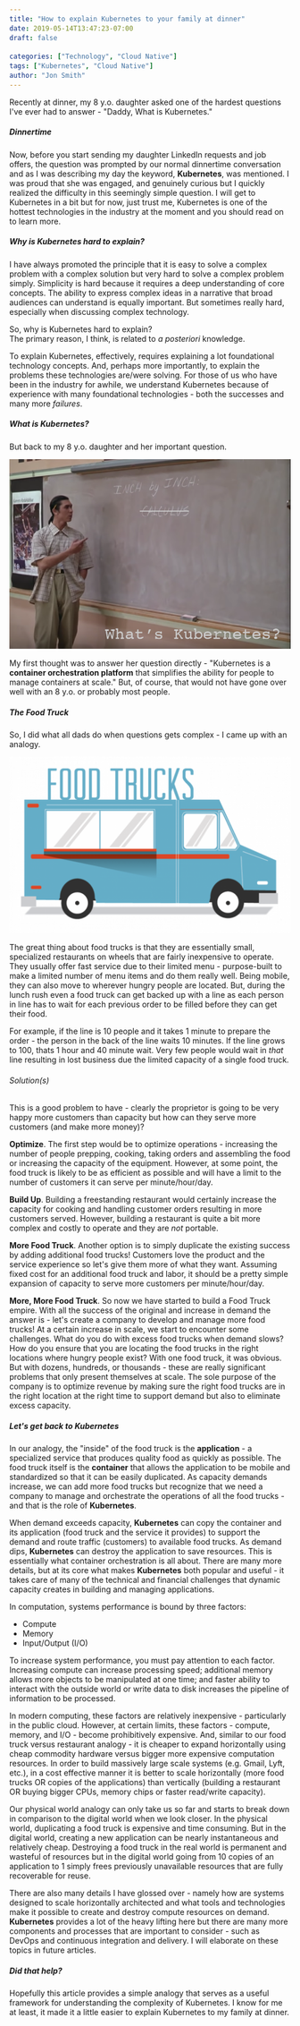 ```yaml
---
title: "How to explain Kubernetes to your family at dinner"
date: 2019-05-14T13:47:23-07:00
draft: false

categories: ["Technology", "Cloud Native"]
tags: ["Kubernetes", "Cloud Native"]
author: "Jon Smith"
---
```

Recently at dinner, my 8 y.o. daughter asked one of the hardest questions I've ever had to answer - "Daddy, What is Kubernetes."
##### Dinnertime
Now, before you start sending my daughter LinkedIn requests and job offers, the question was prompted by our normal dinnertime conversation and as I was describing my day the keyword, **Kubernetes**, was mentioned. I was proud that she was engaged, and genuinely curious but I quickly realized the difficulty in this seemingly simple question. I will get to Kubernetes in a bit but for now, just trust me, Kubernetes is one of the hottest technologies in the industry at the moment and you should read on to learn more.

##### Why is Kubernetes hard to explain?
I have always promoted the principle that it is easy to solve a complex problem with a complex solution but very hard to solve a complex problem simply. Simplicity is hard because it requires a deep understanding of core concepts. The ability to express complex ideas in a narrative that broad audiences can understand is equally important. But sometimes really hard, especially when discussing complex technology.

So, why is Kubernetes hard to explain?
<br/>The primary reason, I think, is related to *a posteriori* knowledge. 

To explain Kubernetes, effectively, requires explaining a lot foundational technology concepts. And, perhaps more importantly, to explain the problems these technologies are/were solving. For those of us who have been in the industry for awhile, we understand Kubernetes because of experience with many foundational technologies - both the successes and many more *failures*. 

##### What is Kubernetes?
But back to my 8 y.o. daughter and her important question. 

!["Calkoolis"](calculus.png)

My first thought was to answer her question directly - "Kubernetes is a **container orchestration platform** that simplifies the ability for people to manage containers at scale." But, of course, that would not have gone over well with an 8 y.o. or probably most people.

##### The Food Truck
So, I did what all dads do when questions gets complex - I came up with an analogy.

!["Food Truck"](foodtruck.png)

The great thing about food trucks is that they are essentially small, specialized restaurants on wheels that are fairly inexpensive to operate. They usually offer fast service due to their limited menu - purpose-built to make a limited number of menu items and do them really well. Being mobile, they can also move to wherever hungry people are located. But, during the lunch rush even a food truck can get backed up with a line as each person in line has to wait for each previous order to be filled before they can get their food.

For example, if the line is 10 people and it takes 1 minute to prepare the order - the person in the back of the line waits 10 minutes. If the line grows to 100, thats 1 hour and 40 minute wait. Very few people would wait in *that* line resulting in lost business due the limited capacity of a single food truck. 

###### Solution(s)

This is a good problem to have - clearly the proprietor is going to be very happy more customers than capacity but how can they serve more customers (and make more money)?

__Optimize__. The first step would be to optimize operations - increasing the number of people prepping, cooking, taking orders and assembling the food or increasing the capacity of the equipment. However, at some point, the food truck is likely to be as efficient as possible and will have a limit to the number of customers it can serve per minute/hour/day.

__Build Up__. Building a freestanding restaurant would certainly increase the capacity for cooking and handling customer orders resulting in more customers served. However, building a restaurant is quite a bit more complex and costly to operate and they are *not* portable. 

__More Food Truck__. Another option is to simply duplicate the existing success by adding additional food trucks! Customers love the product and the service experience so let's give them more of what they want. Assuming fixed cost for an additional food truck and labor, it should be a pretty simple expansion of capacity to serve more customers per minute/hour/day.

__More, More Food Truck__. So now we have started to build a Food Truck empire. With all the success of the original and increase in demand the answer is - let's create a company to develop and manage more food trucks! At a certain increase in scale, we start to encounter some challenges. What do you do with excess food trucks when demand slows? How do you ensure that you are locating the food trucks in the right locations where hungry people exist? With one food truck, it was obvious. But with dozens, hundreds, or thousands - these are really significant problems that only present themselves at scale. The sole purpose of the company is to optimize revenue by making sure the right food trucks are in the right location at the right time to support demand but also to eliminate excess capacity.

##### Let's get back to Kubernetes
In our analogy, the "inside" of the food truck is the **application** - a specialized service that produces quality food as quickly as possible. The food truck itself is the **container** that allows the application to be mobile and standardized so that it can be easily duplicated. As capacity demands increase, we can add more food trucks but recognize that we need a company to manage and orchestrate the operations of all the food trucks - and that is the role of **Kubernetes**.

When demand exceeds capacity, **Kubernetes** can copy the container and its application (food truck and the service it provides) to support the demand and route traffic (customers) to available food trucks.  As demand dips, **Kubernetes** can destroy the application to save resources. This is essentially what container orchestration is all about. There are many more details, but at its core what makes **Kubernetes** both popular and useful - it takes care of many of the technical and financial challenges that dynamic capacity creates in building and managing applications.

In computation, systems performance is bound by three factors:

- Compute
- Memory
- Input/Output (I/O)

To increase system performance, you must pay attention to each factor. Increasing compute can increase processing speed; additional memory allows more objects to be manipulated at one time; and faster ability to interact with the outside world or write data to disk increases the pipeline of information to be processed. 

In modern computing, these factors are relatively inexpensive - particularly in the public cloud. However, at certain limits, these factors - compute, memory, and I/O - become prohibitively expensive. And, similar to our food truck versus restaurant analogy - it is cheaper to expand horizontally using cheap commodity hardware versus bigger more expensive computation resources. In order to build massively large scale systems (e.g. Gmail, Lyft, etc.), in a cost effective manner it is better to scale horizontally (more food trucks OR copies of the applications) than vertically (building a restaurant OR buying bigger CPUs, memory chips or faster read/write capacity). 

Our physical world analogy can only take us so far and starts to break down in comparison to the digital world when we look closer. In the physical world, duplicating a food truck is expensive and time consuming. But in the digital world, creating a new application can be nearly instantaneous and relatively cheap. Destroying a food truck in the real world is permanent and wasteful of resources but in the digital world going from 10 copies of an application to 1 simply frees previously unavailable resources that are fully recoverable for reuse.

There are also many details I have glossed over - namely how are systems designed to scale horizontally architected and what tools and technologies make it possible to create and destroy compute resources on demand. **Kubernetes** provides a lot of the heavy lifting here but there are many more components and processes that are important to consider - such as DevOps and continuous integration and delivery. I will elaborate on these topics in future articles.

##### Did that help? 
Hopefully this article provides a simple analogy that serves as a useful framework for understanding the complexity of Kubernetes. I know for me at least, it made it a little easier to explain Kubernetes to my family at dinner.